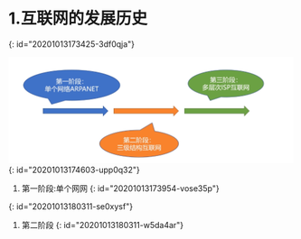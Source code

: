 # 1.互联网的发展历史
{: id="20201013173425-3df0qja"}

![image.png](assets/20201013174611-a64j7de-image.png)
{: id="20201013174603-upp0q32"}

1) 第一阶段:单个网网
{: id="20201013173954-vose35p"}

{: id="20201013180311-se0xysf"}

1. 第二阶段
{: id="20201013180311-w5da4ar"}
